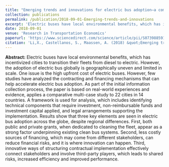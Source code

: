 ```yaml
---
title: "Emerging trends and innovations for electric bus adoption—a comparative case study of contracting and financing of 22 cities in the Americas, Asia-Pacific, and Europe"
collection: publications
permalink: /publication/2018-09-01-Emerging-trends-and-innovations
excerpt: 'Electric buses have local environmental benefits, which has incentivized cities to transition their fleets from diesel to electric. However, the adoption of electric bus globally is geographically uneven and limited in scale. One issue is the high upfront cost of electric buses. However, few studies have analyzed the contracting and financing mechanisms that can help accelerate electric bus adoption. As part of the initial information collection process, the paper is based on real-world experiences and evidence, applies a comparative multi-case study to 22 cities in 14 countries.'
date: 2018-09-01
venue: 'Research in Transportation Economics'
paperurl: 'https://www.sciencedirect.com/science/article/pii/S0739885917302330'
citation: 'Li,X., Castellanos, S., Maassen, A. (2018) &quot;Emerging trends and innovations for electric bus adoption—a comparative case study of contracting and financing of 22 cities in the Americas, Asia-Pacific, and Europe.&quot; <i>Research in Transportation Economics</i>. 69, 470-481'
---
```

<b>Abstract:</b>
Electric buses have local environmental benefits, which has incentivized cities to transition their fleets from diesel to electric. However, the adoption of electric bus globally is geographically uneven and limited in scale. One issue is the high upfront cost of electric buses. However, few studies have analyzed the contracting and financing mechanisms that can help accelerate electric bus adoption. As part of the initial information collection process, the paper is based on real-world experiences and evidence, applies a comparative multi-case study to 22 cities in 14 countries. A framework is used for analysis, which includes identifying technical components that require investment, non-reimbursable funds and investment capital applied, and legal arrangements supporting the implementation. Results show that three key elements are seen in electric bus adoption across the globe, despite regional differences. First, both public and private grants, when dedicated to cleaning the fleet, appear as a strong factor underpinning existing clean bus systems. Second, less costly sources of financing, which may come from different stakeholders, can reduce financial risks, and it is where innovation can happen. Third, innovative ways of structuring contractual implementation effectively connect stakeholders and involve third-party players, which leads to shared risks, increased efficiency and improved performance.
